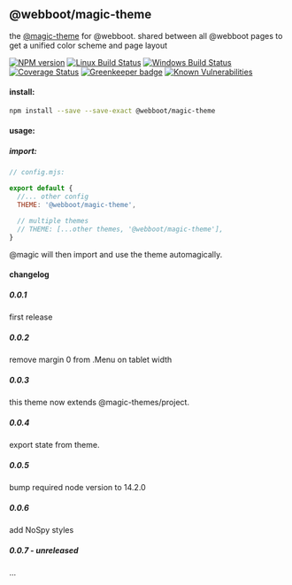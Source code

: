 ## @webboot/magic-theme

the [@magic-theme](https://magic-themes.github.io/) for @webboot.
shared between all @webboot pages to get a unified color scheme and page layout

[![NPM version][npm-image]][npm-url]
[![Linux Build Status][travis-image]][travis-url]
[![Windows Build Status][appveyor-image]][appveyor-url]
[![Coverage Status][coveralls-image]][coveralls-url]
[![Greenkeeper badge][greenkeeper-image]][greenkeeper-url]
[![Known Vulnerabilities][snyk-image]][snyk-url]

[npm-image]: https://img.shields.io/npm/v/@webboot/magic-theme.svg
[npm-url]: https://www.npmjs.com/package/@webboot/magic-theme
[travis-image]: https://img.shields.io/travis/com/webboot/magic-theme/master
[travis-url]: https://travis-ci.com/webboot/magic-theme
[appveyor-image]: https://img.shields.io/appveyor/ci/magicthemes/docs/master.svg
[appveyor-url]: https://ci.appveyor.com/project/magicthemes/docs/branch/master
[coveralls-image]: https://coveralls.io/repos/github/webboot/magic-theme/badge.svg
[coveralls-url]: https://coveralls.io/github/webboot/magic-theme
[greenkeeper-image]: https://badges.greenkeeper.io/webboot/magic-theme.svg
[greenkeeper-url]: https://badges.greenkeeper.io/webboot/magic-theme.svg
[snyk-image]: https://snyk.io/test/github/webboot/magic-theme/badge.svg
[snyk-url]: https://snyk.io/test/github/webboot/magic-theme

#### install:
```bash
npm install --save --save-exact @webboot/magic-theme
```

#### usage:

##### import:
```javascript
// config.mjs:

export default {
  //... other config
  THEME: '@webboot/magic-theme',

  // multiple themes
  // THEME: [...other themes, '@webboot/magic-theme'],
}
```

@magic will then import and use the theme automagically.

#### changelog

##### 0.0.1
first release

##### 0.0.2
remove margin 0 from .Menu on tablet width

##### 0.0.3
this theme now extends @magic-themes/project.

##### 0.0.4
export state from theme.

##### 0.0.5
bump required node version to 14.2.0

##### 0.0.6 
add NoSpy styles

##### 0.0.7 - unreleased
...

